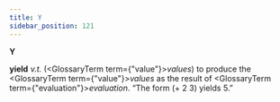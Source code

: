 ```yaml
---
title: Y
sidebar_position: 121
---
```


**Y** 



**yield** *v.t.* (<GlossaryTerm  term={"value"}><i>values</i></GlossaryTerm>) to produce the <GlossaryTerm  term={"value"}><i>values</i></GlossaryTerm> as the result of <GlossaryTerm  term={"evaluation"}><i>evaluation</i></GlossaryTerm>. “The form (+ 2 3) yields 5.” 







 



 






